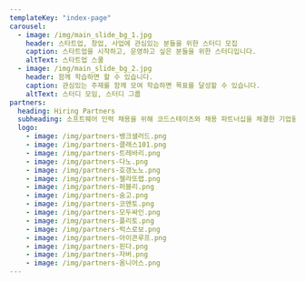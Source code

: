 ```yaml
---
templateKey: "index-page"
carousel:
  - image: /img/main_slide_bg_1.jpg
    header: 스타트업, 창업, 사업에 관심있는 분들을 위한 스터디 모집
    caption: 스타트업을 시작하고, 운영하고 싶은 분들을 위한 스터디입니다.
    altText: 스타트업 스쿨
  - image: /img/main_slide_bg_2.jpg
    header: 함께 학습하면 할 수 있습니다.
    caption: 관심있는 주제를 함께 모여 학습하면 목표를 달성할 수 있습니다.
    altText: 스터디 모임, 스터디 그룹
partners:
  heading: Hiring Partners
  subheading: 소프트웨어 인력 채용을 위해 코드스테이츠와 채용 파트너십을 체결한 기업들입니다.
  logo:
    - image: /img/partners-뱅크샐러드.png
    - image: /img/partners-클래스101.png
    - image: /img/partners-트레바리.png
    - image: /img/partners-다노.png
    - image: /img/partners-호갱노노.png
    - image: /img/partners-젤라또랩.png
    - image: /img/partners-퍼블리.png
    - image: /img/partners-숨고.png
    - image: /img/partners-코멘토.png
    - image: /img/partners-모두싸인.png
    - image: /img/partners-플리토.png
    - image: /img/partners-럭스로보.png
    - image: /img/partners-아이콘루프.png
    - image: /img/partners-핀다.png
    - image: /img/partners-자버.png
    - image: /img/partners-옴니어스.png
---
```


